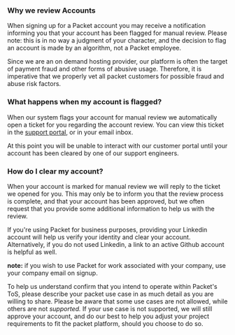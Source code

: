 <!--<meta>
{
    "title":"Approval, Abuse and Terms",
    "description":"Learn more about Approval, Abuse and Terms at Packet",
    "date": "09/20/2019",
    "tag":["Approval, Abuse and Terms", "Accounts"]
}
</meta>-->
### Why we review Accounts

When signing up for a Packet account you may receive a notification informing you that your account has been flagged for manual review. Please note: this is in no way a judgment of your character, and the decision to flag an account is made by an algorithm, not a Packet employee.

Since we are an on demand hosting provider, our platform is often the target of payment fraud and other forms of abusive usage. Therefore, it is imperative that we properly vet all packet customers for possible fraud and abuse risk factors.

### What happens when my account is flagged?

When our system flags your account for manual review we automatically open a ticket for you regarding the account review. You can view this ticket in the [support portal](https://support.packet.com), or in your email inbox.

At this point you will be unable to interact with our customer portal until your account has been cleared by one of our support engineers.

### How do I clear my account?

When your account is marked for manual review we will reply to the ticket we opened for you. This may only be to inform you that the review process is complete, and that your account has been approved, but we often request that you provide some additional information to help us with the review.

If you're using Packet for business purposes, providing your Linkedin account will help us verify your identity and clear your account. Alternatively, if you do not used Linkedin, a link to an active Github account is helpful as well.

**note:** if you wish to use Packet for work associated with your company, use your company email on signup.

To help us understand confirm that you intend to operate within Packet's ToS, please describe your packet use case in as much detail as you are willing to share. Please be aware that some use cases are not allowed, while others are not *supported.* If your use case is not supported, we will still approve your account, and do our best to help you adjust your project requirements to fit the packet platform, should you choose to do so.
